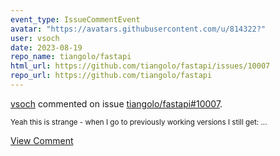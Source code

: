 ```yaml
---
event_type: IssueCommentEvent
avatar: "https://avatars.githubusercontent.com/u/814322?"
user: vsoch
date: 2023-08-19
repo_name: tiangolo/fastapi
html_url: https://github.com/tiangolo/fastapi/issues/10007
repo_url: https://github.com/tiangolo/fastapi
---
```


<a href='https://github.com/vsoch' target='_blank'>vsoch</a> commented on issue <a href='https://github.com/tiangolo/fastapi/issues/10007' target='_blank'>tiangolo/fastapi#10007</a>.

<small>Yeah this is strange - when I go to previously working versions I still get:...</small>

<a href='https://github.com/tiangolo/fastapi/issues/10007' target='_blank'>View Comment</a>